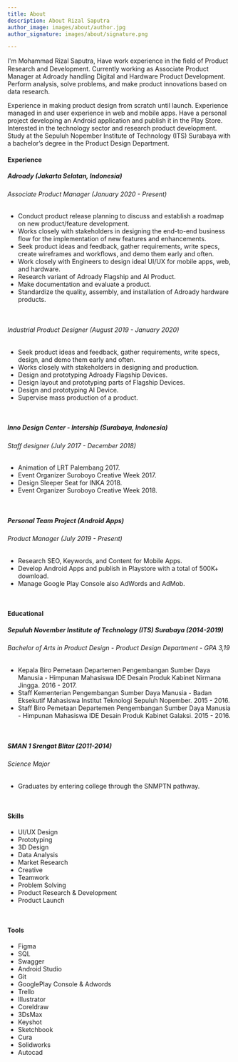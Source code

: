 ```yaml
---
title: About
description: About Rizal Saputra
author_image: images/about/author.jpg
author_signature: images/about/signature.png

---
```

I'm Mohammad Rizal Saputra, Have work experience in the ﬁeld of Product Research and Development. Currently working as Associate Product Manager at Adroady handling Digital and Hardware Product Development. Perform analysis, solve problems, and make product innovations based on data research.

Experience in making product design from scratch until launch. Experience managed in and user experience in web and mobile apps. Have a personal project developing an Android application and publish it in the Play Store. Interested in the technology sector and research product development. Study at the Sepuluh Nopember Institute of Technology (ITS) Surabaya with a bachelor’s degree in the Product Design Department.

#### **Experience**

##### **Adroady (Jakarta Selatan, Indonesia)**

###### _Associate Product Manager_ (January 2020 - Present)

* Conduct product release planning to discuss and establish a roadmap on new product/feature development.
* Works closely with stakeholders in designing the end-to-end business flow for the implementation of new features and enhancements.
* Seek product ideas and feedback, gather requirements, write specs, create wireframes and workflows, and demo them early and often.
* Work closely with Engineers to design ideal UI/UX for mobile apps, web, and hardware.
* Research variant of Adroady Flagship and AI Product.
* Make documentation and evaluate a product.
* Standardize the quality, assembly, and installation of Adroady hardware products.

<br>

###### _Industrial Product Designer_ (August 2019 - January 2020)

* Seek product ideas and feedback, gather requirements, write specs, design, and demo them early and often.
* Works closely with stakeholders in designing and production.
* Design and prototyping Adroady Flagship Devices.
* Design layout and prototyping parts of Flagship Devices.
* Design and prototyping AI Device.
* Supervise mass production of a product.

<br>

##### **Inno Design Center - Intership (Surabaya, Indonesia)**

###### _Staff designer_ (July 2017 - December 2018)

* Animation of LRT Palembang 2017.
* Event Organizer Suroboyo Creative Week 2017.
* Design Sleeper Seat for INKA 2018.
* Event Organizer Suroboyo Creative Week 2018.

<br>

##### **Personal Team Project (Android Apps)**

###### _Product Manager_ (July 2019 - Present)

* Research SEO, Keywords, and Content for Mobile Apps.
* Develop Android Apps and publish in Playstore with a total of 500K+ download.
* Manage Google Play Console also AdWords and AdMob.

<br>

#### **Educational**

##### **Sepuluh November Institute of Technology (ITS) Surabaya** **(2014-2019)**

###### _Bachelor of Arts in Product Design - Product Design Department - GPA 3,19_

* Kepala Biro Pemetaan Departemen Pengembangan Sumber Daya Manusia - Himpunan Mahasiswa IDE Desain Produk Kabinet Nirmana Jingga. 2016 - 2017.
* Staff Kementerian Pengembangan Sumber Daya Manusia - Badan Eksekutif Mahasiswa Institut Teknologi Sepuluh Nopember. 2015 - 2016.
* Staff Biro Pemetaan Departemen Pengembangan Sumber Daya Manusia - Himpunan Mahasiswa IDE Desain Produk Kabinet Galaksi. 2015 - 2016.

<br>

##### **SMAN 1 Srengat Blitar (2011-2014)**

###### _Science Major_

* Graduates by entering college through the SNMPTN pathway.

<br>

#### **Skills**

* UI/UX Design
* Prototyping
* 3D Design
* Data Analysis
* Market Research
* Creative
* Teamwork
* Problem Solving
* Product Research & Development
* Product Launch

<br>

#### **Tools**

* Figma
* SQL
* Swagger
* Android Studio
* Git
* GooglePlay Console & Adwords
* Trello
* Illustrator
* Coreldraw
* 3DsMax
* Keyshot
* Sketchbook
* Cura
* Solidworks
* Autocad